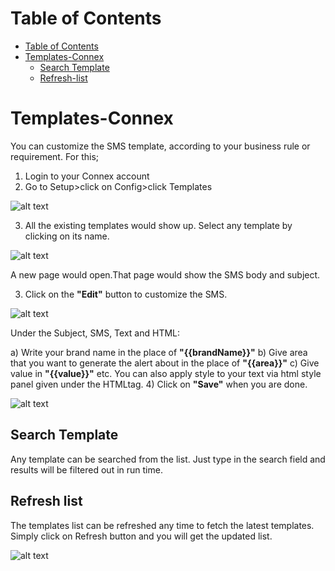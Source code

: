 # Table of Contents
* [Table of Contents](#table-of-contents)
* [Templates-Connex](#templates-connex)
  * [Search Template](#search-template)
  * [Refresh-list](#refresh-list)



# Templates-Connex

You can customize the SMS template, according to your business rule or requirement. For this;

1) Login to your Connex account
2) Go to Setup>click on Config>click Templates

![alt text][temp-1] 
 
3)	All the existing templates would show up. Select any template by clicking on its name.  

![alt text][temp-2]

A new page would open.That page would show the SMS body and subject.

3)	Click on the **"Edit"** button to customize the SMS.

![alt text][temp-3]
 
Under the Subject, SMS, Text and HTML:

a)	Write your brand name in the place of **"{{brandName}}"**
b)	Give area that you want to generate the alert about in the place of **"{{area}}"**
c)	Give value in **"{{value}}"** etc.
You can also apply style to your text via html style panel given under the HTMLtag.
4)	Click on **"Save"** when you are done.
 
![alt text][temp-4]

## Search Template

Any template can be searched from the list. Just type in the search field and results will be filtered out in run time.

## Refresh list

The templates list can be refreshed any time to fetch the latest templates. Simply click on Refresh button and you will get the updated list.

![alt text][temp-5]
 
[temp-1]: https://raw.githubusercontent.com/digipigeon/connexcs-user-docs/master/new-images/270.png "Temp-1"
[temp-2]: https://raw.githubusercontent.com/digipigeon/connexcs-user-docs/master/new-images/271.png "Temp-2"
[temp-3]: https://raw.githubusercontent.com/digipigeon/connexcs-user-docs/master/new-images/272.png "Temp-3"
[temp-4]: https://raw.githubusercontent.com/digipigeon/connexcs-user-docs/master/new-images/273.png "Temp-4"
[temp-5]: https://raw.githubusercontent.com/digipigeon/connexcs-user-docs/master/new-images/274.png "Temp-5"
